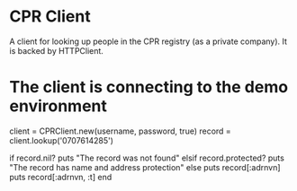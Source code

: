 CPR Client
===

A client for looking up people in the CPR registry (as a private company).
It is backed by HTTPClient.

  # The client is connecting to the demo environment
  client = CPRClient.new(username, password, true)
  record = client.lookup('0707614285')
  
  if record.nil?
    puts "The record was not found"
  elsif record.protected?
    puts "The record has name and address protection"
  else
    puts record[:adrnvn]
    puts record[:adrnvn, :t]
  end